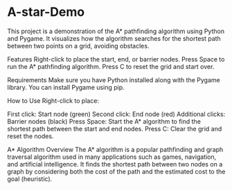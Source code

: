 # A-star-Demo
This project is a demonstration of the A* pathfinding algorithm using Python and Pygame. It visualizes how the algorithm searches for the shortest path between two points on a grid, avoiding obstacles.

Features
Right-click to place the start, end, or barrier nodes.
Press Space to run the A* pathfinding algorithm.
Press C to reset the grid and start over.

Requirements
Make sure you have Python installed along with the Pygame library. You can install Pygame using pip.


How to Use
Right-click to place:

First click: Start node (green)
Second click: End node (red)
Additional clicks: Barrier nodes (black)
Press Space: Start the A* algorithm to find the shortest path between the start and end nodes.
Press C: Clear the grid and reset the nodes.

A* Algorithm Overview
The A* algorithm is a popular pathfinding and graph traversal algorithm used in many applications such as games, navigation, and artificial intelligence. It finds the shortest path between two nodes on a graph by considering both the cost of the path and the estimated cost to the goal (heuristic).
